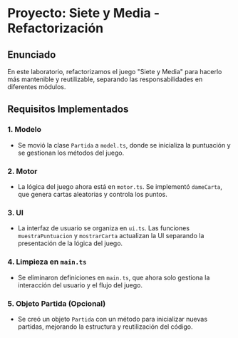 # Proyecto: Siete y Media - Refactorización

## Enunciado
En este laboratorio, refactorizamos el juego "Siete y Media" para hacerlo más mantenible y reutilizable, separando las responsabilidades en diferentes módulos.

## Requisitos Implementados

### 1. Modelo
- Se movió la clase `Partida` a `model.ts`, donde se inicializa la puntuación y se gestionan los métodos del juego.

### 2. Motor
- La lógica del juego ahora está en `motor.ts`. Se implementó `dameCarta`, que genera cartas aleatorias y controla los puntos.

### 3. UI
- La interfaz de usuario se organiza en `ui.ts`. Las funciones `muestraPuntuacion` y `mostrarCarta` actualizan la UI separando la presentación de la lógica del juego.

### 4. Limpieza en `main.ts`
- Se eliminaron definiciones en `main.ts`, que ahora solo gestiona la interacción del usuario y el flujo del juego.

### 5. Objeto Partida (Opcional)
- Se creó un objeto `Partida` con un método para inicializar nuevas partidas, mejorando la estructura y reutilización del código.
